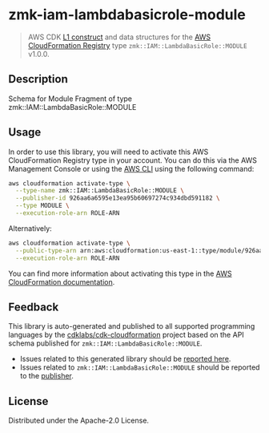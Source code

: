 # zmk-iam-lambdabasicrole-module

> AWS CDK [L1 construct](https://docs.aws.amazon.com/cdk/latest/guide/constructs.html) and data structures for the [AWS CloudFormation Registry](https://docs.aws.amazon.com/AWSCloudFormation/latest/UserGuide/registry.html) type `zmk::IAM::LambdaBasicRole::MODULE` v1.0.0.

## Description

Schema for Module Fragment of type zmk::IAM::LambdaBasicRole::MODULE

## Usage

In order to use this library, you will need to activate this AWS CloudFormation Registry type in your account. You can do this via the AWS Management Console or using the [AWS CLI](https://aws.amazon.com/cli/) using the following command:

```sh
aws cloudformation activate-type \
  --type-name zmk::IAM::LambdaBasicRole::MODULE \
  --publisher-id 926aa6a6595e13ea95b60697274c934dbd591182 \
  --type MODULE \
  --execution-role-arn ROLE-ARN
```

Alternatively:

```sh
aws cloudformation activate-type \
  --public-type-arn arn:aws:cloudformation:us-east-1::type/module/926aa6a6595e13ea95b60697274c934dbd591182/zmk-IAM-LambdaBasicRole-MODULE \
  --execution-role-arn ROLE-ARN
```

You can find more information about activating this type in the [AWS CloudFormation documentation](https://docs.aws.amazon.com/AWSCloudFormation/latest/UserGuide/registry-public.html).

## Feedback

This library is auto-generated and published to all supported programming languages by the [cdklabs/cdk-cloudformation](https://github.com/cdklabs/cdk-cloudformation) project based on the API schema published for `zmk::IAM::LambdaBasicRole::MODULE`.

* Issues related to this generated library should be [reported here](https://github.com/cdklabs/cdk-cloudformation/issues/new?title=Issue+with+%40cdk-cloudformation%2Fzmk-iam-lambdabasicrole-module+v1.0.0).
* Issues related to `zmk::IAM::LambdaBasicRole::MODULE` should be reported to the [publisher](undefined).

## License

Distributed under the Apache-2.0 License.
